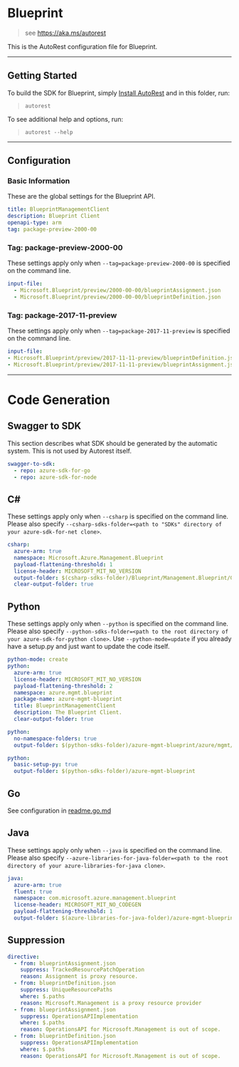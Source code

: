 # Blueprint

> see https://aka.ms/autorest

This is the AutoRest configuration file for Blueprint.

---

## Getting Started

To build the SDK for Blueprint, simply [Install AutoRest](https://aka.ms/autorest/install) and in this folder, run:

> `autorest`

To see additional help and options, run:

> `autorest --help`

---

## Configuration

### Basic Information

These are the global settings for the Blueprint API.

``` yaml
title: BlueprintManagementClient
description: Blueprint Client
openapi-type: arm
tag: package-preview-2000-00
```


### Tag: package-preview-2000-00

These settings apply only when `--tag=package-preview-2000-00` is specified on the command line.

```yaml $(tag) == 'package-preview-2000-00'
input-file:
  - Microsoft.Blueprint/preview/2000-00-00/blueprintAssignment.json
  - Microsoft.Blueprint/preview/2000-00-00/blueprintDefinition.json
```
### Tag: package-2017-11-preview

These settings apply only when `--tag=package-2017-11-preview` is specified on the command line.

``` yaml $(tag) == 'package-2017-11-preview'
input-file:
- Microsoft.Blueprint/preview/2017-11-11-preview/blueprintDefinition.json
- Microsoft.Blueprint/preview/2017-11-11-preview/blueprintAssignment.json
```

---

# Code Generation

## Swagger to SDK

This section describes what SDK should be generated by the automatic system.
This is not used by Autorest itself.

``` yaml $(swagger-to-sdk)
swagger-to-sdk:
  - repo: azure-sdk-for-go
  - repo: azure-sdk-for-node
```

## C#

These settings apply only when `--csharp` is specified on the command line.
Please also specify `--csharp-sdks-folder=<path to "SDKs" directory of your azure-sdk-for-net clone>`.

``` yaml $(csharp)
csharp:
  azure-arm: true
  namespace: Microsoft.Azure.Management.Blueprint
  payload-flattening-threshold: 1
  license-header: MICROSOFT_MIT_NO_VERSION
  output-folder: $(csharp-sdks-folder)/Blueprint/Management.Blueprint/Generated
  clear-output-folder: true
```

## Python

These settings apply only when `--python` is specified on the command line.
Please also specify `--python-sdks-folder=<path to the root directory of your azure-sdk-for-python clone>`.
Use `--python-mode=update` if you already have a setup.py and just want to update the code itself.

``` yaml $(python)
python-mode: create
python:
  azure-arm: true
  license-header: MICROSOFT_MIT_NO_VERSION
  payload-flattening-threshold: 2
  namespace: azure.mgmt.blueprint
  package-name: azure-mgmt-blueprint
  title: BlueprintManagementClient
  description: The Blueprint Client.
  clear-output-folder: true
```

``` yaml $(python) && $(python-mode) == 'update'
python:
  no-namespace-folders: true
  output-folder: $(python-sdks-folder)/azure-mgmt-blueprint/azure/mgmt/blueprint
```

``` yaml $(python) && $(python-mode) == 'create'
python:
  basic-setup-py: true
  output-folder: $(python-sdks-folder)/azure-mgmt-blueprint
```

## Go

See configuration in [readme.go.md](./readme.go.md)

## Java

These settings apply only when `--java` is specified on the command line.
Please also specify `--azure-libraries-for-java-folder=<path to the root directory of your azure-libraries-for-java clone>`.

``` yaml $(java)
java:
  azure-arm: true
  fluent: true
  namespace: com.microsoft.azure.management.blueprint
  license-header: MICROSOFT_MIT_NO_CODEGEN
  payload-flattening-threshold: 1
  output-folder: $(azure-libraries-for-java-folder)/azure-mgmt-blueprint
```

## Suppression

``` yaml
directive:
  - from: blueprintAssignment.json
    suppress: TrackedResourcePatchOperation 
    reason: Assignment is proxy resource.
  - from: blueprintDefinition.json
    suppress: UniqueResourcePaths
    where: $.paths
    reason: Microsoft.Management is a proxy resource provider
  - from: blueprintAssignment.json
    suppress: OperationsAPIImplementation
    where: $.paths
    reason: OperationsAPI for Microsoft.Management is out of scope.
  - from: blueprintDefinition.json
    suppress: OperationsAPIImplementation
    where: $.paths
    reason: OperationsAPI for Microsoft.Management is out of scope.    
```
